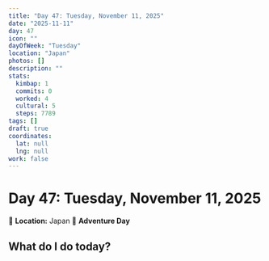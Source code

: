 ```yaml
---
title: "Day 47: Tuesday, November 11, 2025"
date: "2025-11-11"
day: 47
icon: ""
dayOfWeek: "Tuesday"
location: "Japan"
photos: []
description: ""
stats:
  kimbap: 1
  commits: 0
  worked: 4
  cultural: 5
  steps: 7789
tags: []
draft: true
coordinates:
  lat: null
  lng: null
work: false
---
```

# Day 47: Tuesday, November 11, 2025

📍 **Location:** Japan
🎒 **Adventure Day**

## What do I do today?


